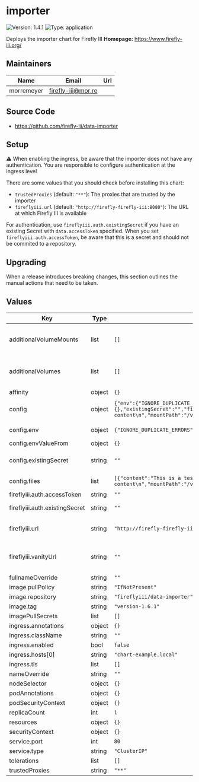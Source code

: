 # importer

![Version: 1.4.1](https://img.shields.io/badge/Version-1.4.1-informational?style=flat-square) ![Type: application](https://img.shields.io/badge/Type-application-informational?style=flat-square)

Deploys the importer chart for Firefly III
**Homepage:** <https://www.firefly-iii.org/>
## Maintainers

| Name | Email | Url |
| ---- | ------ | --- |
| morremeyer | <firefly-iii@mor.re> |  |
## Source Code

* <https://github.com/firefly-iii/data-importer>

## Setup

:warning: When enabling the ingress, be aware that the importer does not have any authentication. You are responsible to configure authentication at the ingress level

There are some values that you should check before installing this chart:

* `trustedProxies` (default: `"**"`): The proxies that are trusted by the importer
* `fireflyiii.url` (default: `"http://firefly-firefly-iii:8080"`): The URL at which Firefly III is available

For authentication, use `fireflyiii.auth.existingSecret` if you have an existing Secret with `data.accessToken` specified.
When you set `fireflyiii.auth.accessToken`, be aware that this is a secret and should not be commited to a repository.

## Upgrading

When a release introduces breaking changes, this section outlines the manual actions that need to be taken.

## Values

| Key | Type | Default | Description |
|-----|------|---------|-------------|
| additionalVolumeMounts | list | `[]` | Configure additional mounts for the pod. Value is a list of VolumeMount specs, see https://kubernetes.io/docs/reference/generated/kubernetes-api/v1.24/#volumemount-v1-core |
| additionalVolumes | list | `[]` | Configure additional volumes for the Pod. Value is a list of Volume specs, see https://kubernetes.io/docs/reference/generated/kubernetes-api/v1.24/#volume-v1-core |
| affinity | object | `{}` |  |
| config | object | `{"env":{"IGNORE_DUPLICATE_ERRORS":"false","TZ":"Europe/Amsterdam"},"envValueFrom":{},"existingSecret":"","files":[{"content":"This is a test file with some content\n","mountPath":"/var/www/html/storage/configurations","name":"test.txt"}]}` | Environment variables for the importer. See docs at: https://github.com/firefly-iii/data-importer/blob/main/.env.example |
| config.env | object | `{"IGNORE_DUPLICATE_ERRORS":"false","TZ":"Europe/Amsterdam"}` | Directly defined environment variables. Use this for non-secret configuration values. |
| config.envValueFrom | object | `{}` | Set environment variables from configMaps or Secrets |
| config.existingSecret | string | `""` | Set this to the name of a secret to load environment variables from. If defined, values in the secret will override values in config.env |
| config.files | list | `[{"content":"This is a test file with some content\n","mountPath":"/var/www/html/storage/configurations","name":"test.txt"}]` | A list of files with a mountPath, a file name and the file's content. Files are stored as a secret. |
| fireflyiii.auth.accessToken | string | `""` | The access token in plain text |
| fireflyiii.auth.existingSecret | string | `""` | If you specify an existingSecret, it has to have the accessToken in a .spec.data.accessToken |
| fireflyiii.url | string | `"http://firefly-firefly-iii:80"` | The URL at which Firefly III is available. If you change this value, click the "Reauthenticate" button on the importer after opening it! |
| fireflyiii.vanityUrl | string | `""` | The URL at which you access Firefly III. Check https://docs.firefly-iii.org/data-importer/install/configure/#configure-fidi to find out if you should set this. |
| fullnameOverride | string | `""` |  |
| image.pullPolicy | string | `"IfNotPresent"` |  |
| image.repository | string | `"fireflyiii/data-importer"` |  |
| image.tag | string | `"version-1.6.1"` |  |
| imagePullSecrets | list | `[]` |  |
| ingress.annotations | object | `{}` |  |
| ingress.className | string | `""` |  |
| ingress.enabled | bool | `false` |  |
| ingress.hosts[0] | string | `"chart-example.local"` |  |
| ingress.tls | list | `[]` |  |
| nameOverride | string | `""` |  |
| nodeSelector | object | `{}` |  |
| podAnnotations | object | `{}` |  |
| podSecurityContext | object | `{}` |  |
| replicaCount | int | `1` |  |
| resources | object | `{}` |  |
| securityContext | object | `{}` |  |
| service.port | int | `80` |  |
| service.type | string | `"ClusterIP"` |  |
| tolerations | list | `[]` |  |
| trustedProxies | string | `"**"` | The proxies that are trusted by the importer |
